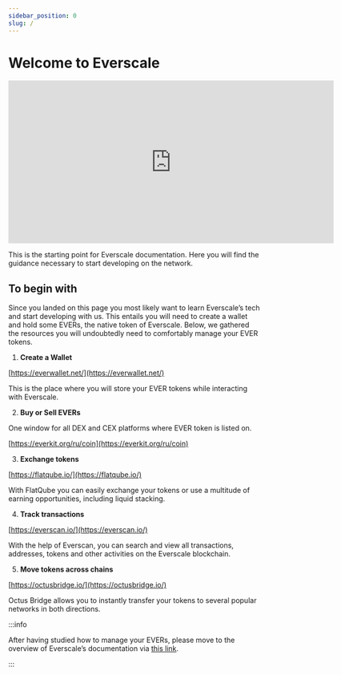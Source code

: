 ```yaml
---
sidebar_position: 0
slug: /
---
```


# Welcome to Everscale 

<iframe width="650" height="325" src="https://www.youtube.com/embed/G7oMhqOIOIM" title="YouTube video player" frameborder="0" allow="accelerometer; autoplay; clipboard-write; encrypted-media; gyroscope; picture-in-picture; web-share" allowfullscreen></iframe>

This is the starting point for Everscale documentation. Here you will find the guidance necessary to start developing on the network. 

## To begin with

Since you landed on this page you most likely want to learn Everscale’s tech and start developing with us. This entails you will need to create a wallet and hold some EVERs, the native token of Everscale. Below, we gathered the resources you will undoubtedly need to comfortably manage your EVER tokens.  

1. **Create a Wallet** 

[https://everwallet.net/](https://everwallet.net/) 

This is the place where you will store your EVER tokens while interacting with Everscale.

2. **Buy or Sell EVERs**

One window for all DEX and CEX platforms where EVER token is listed on. 

[https://everkit.org/ru/coin](https://everkit.org/ru/coin) 

3. **Exchange tokens**


[https://flatqube.io/](https://flatqube.io/) 


With FlatQube you can easily exchange your tokens or use a multitude of earning opportunities, including liquid stacking.

4. **Track transactions**


[https://everscan.io/](https://everscan.io/) 


With the help of Everscan, you can search and view all transactions, addresses, tokens and other activities on the Everscale blockchain.

5. **Move tokens across chains**


[https://octusbridge.io/](https://octusbridge.io/) 

Octus Bridge allows you to instantly transfer your tokens to several popular networks in both directions.

:::info

After having studied how to manage your EVERs, please move to the overview of Everscale’s documentation via [this link](overview/overview.md).

:::